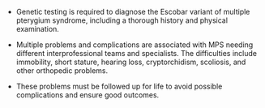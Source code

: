 - Genetic testing is required to diagnose the Escobar variant of multiple pterygium syndrome, including a thorough history and physical examination.

- Multiple problems and complications are associated with MPS needing different interprofessional teams and specialists. The difficulties include immobility, short stature, hearing loss, cryptorchidism, scoliosis, and other orthopedic problems.

- These problems must be followed up for life to avoid possible complications and ensure good outcomes.